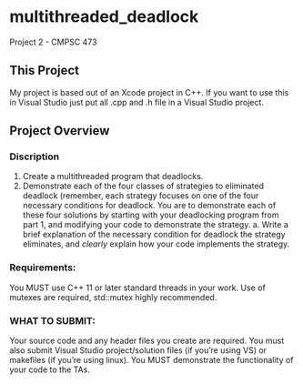 # multithreaded_deadlock
Project 2 - CMPSC 473

## This Project

My project is based out of an Xcode project in C++. If you want to use this in Visual Studio just put all .cpp and .h file in a Visual Studio project.

## Project Overview

### Discription
1. Create a multithreaded program that deadlocks.
2. Demonstrate each of the four classes of strategies to eliminated deadlock (remember, each
strategy focuses on one of the four necessary conditions for deadlock. You are to demonstrate each of these four solutions by starting with your deadlocking program from part 1, and modifying your code to demonstrate the strategy.
  a. Write a brief explanation of the necessary condition for deadlock the strategy eliminates, and *clearly* explain how your code implements the strategy.


### Requirements:
You MUST use C++ 11 or later standard threads in your work. Use of mutexes are required, std::mutex highly recommended.

### WHAT TO SUBMIT:
Your source code and any header files you create are required. You must also submit Visual Studio project/solution files (if you’re using VS) or makefiles (if you’re using linux).
You MUST demonstrate the functionality of your code to the TAs.



